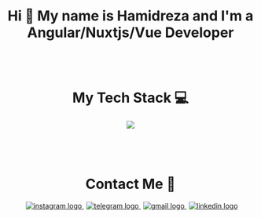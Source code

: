 
<h1 align="center">Hi 👋 My name is Hamidreza and I'm a Angular/Nuxtjs/Vue Developer</h1>

###
<br/>
<br/>
<h1 align="center">My Tech Stack 💻</h1>
<div align="center">
  <img src="https://skillicons.dev/icons?i=html,css,angular,vue,nuxtjs,threejs,js,ts,tailwind,bootstrap,materialui,sass,prisma,git,github,gitlab,pinia,reactivex,supabase,firebase,vite,webpack,npm,pnpm,yarn,webstorm,vscode,pug,htmx"  />
</div>

###
<br/>
<br/>
<h1 align="center">Contact Me 🤙</h1>
<div align="center">
  <a href="https://www.instagram.com/hamidrezaebrahimpourr" style="margin-left: 5px;">
    <img src="https://skillicons.dev/icons?i=instagram" alt="instagram logo"  />
  </a>
  <a href="https://www.telegram.com/hamidgdz" style="margin-left: 5px;">
    <img src="https://skillicons.dev/icons?i=linkedin" alt="telegram logo"  />
  </a>
<a  href="mailto:hamidreza.ebrahimpour@gmail.com"  style="margin-left: 5px;">
    <img  src="https://skillicons.dev/icons?i=gmail" alt="gmail logo"  />
</a>
  <a href="https://www.linkedin.com/in/hamidreza-ebrahimpour-315663258/"  style="margin-left: 5px;">
    <img src="https://skillicons.dev/icons?i=linkedin"  alt="linkedin logo"  />
  </a>
</div>
